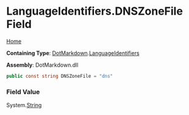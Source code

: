 # LanguageIdentifiers\.DNSZoneFile Field

[Home](../../../README.md)

**Containing Type**: [DotMarkdown](../../README.md)\.[LanguageIdentifiers](../README.md)

**Assembly**: DotMarkdown\.dll

```csharp
public const string DNSZoneFile = "dns"
```

### Field Value

System\.[String](https://docs.microsoft.com/en-us/dotnet/api/system.string)